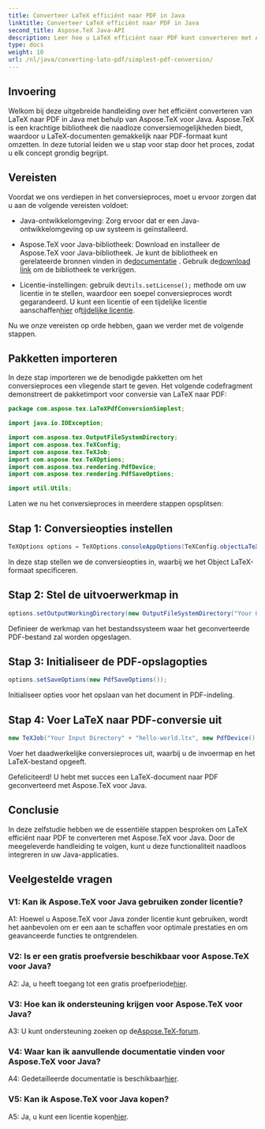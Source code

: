 ```yaml
---
title: Converteer LaTeX efficiënt naar PDF in Java
linktitle: Converteer LaTeX efficiënt naar PDF in Java
second_title: Aspose.TeX Java-API
description: Leer hoe u LaTeX efficiënt naar PDF kunt converteren met Aspose.TeX voor Java. Volg onze stap-voor-stap handleiding voor een naadloze integratie in uw Java-applicaties.
type: docs
weight: 10
url: /nl/java/converting-lato-pdf/simplest-pdf-conversion/
---
```

## Invoering

Welkom bij deze uitgebreide handleiding over het efficiënt converteren van LaTeX naar PDF in Java met behulp van Aspose.TeX voor Java. Aspose.TeX is een krachtige bibliotheek die naadloze conversiemogelijkheden biedt, waardoor u LaTeX-documenten gemakkelijk naar PDF-formaat kunt omzetten. In deze tutorial leiden we u stap voor stap door het proces, zodat u elk concept grondig begrijpt.

## Vereisten

Voordat we ons verdiepen in het conversieproces, moet u ervoor zorgen dat u aan de volgende vereisten voldoet:

- Java-ontwikkelomgeving: Zorg ervoor dat er een Java-ontwikkelomgeving op uw systeem is geïnstalleerd.

-  Aspose.TeX voor Java-bibliotheek: Download en installeer de Aspose.TeX voor Java-bibliotheek. Je kunt de bibliotheek en gerelateerde bronnen vinden in de[documentatie](https://reference.aspose.com/tex/java/) . Gebruik de[download link](https://releases.aspose.com/tex/java/) om de bibliotheek te verkrijgen.

-  Licentie-instellingen: gebruik de`Utils.setLicense();` methode om uw licentie in te stellen, waardoor een soepel conversieproces wordt gegarandeerd. U kunt een licentie of een tijdelijke licentie aanschaffen[hier](https://purchase.aspose.com/buy) of[tijdelijke licentie](https://purchase.aspose.com/temporary-license/).

Nu we onze vereisten op orde hebben, gaan we verder met de volgende stappen.

## Pakketten importeren

In deze stap importeren we de benodigde pakketten om het conversieproces een vliegende start te geven. Het volgende codefragment demonstreert de pakketimport voor conversie van LaTeX naar PDF:

```java
package com.aspose.tex.LaTeXPdfConversionSimplest;

import java.io.IOException;

import com.aspose.tex.OutputFileSystemDirectory;
import com.aspose.tex.TeXConfig;
import com.aspose.tex.TeXJob;
import com.aspose.tex.TeXOptions;
import com.aspose.tex.rendering.PdfDevice;
import com.aspose.tex.rendering.PdfSaveOptions;

import util.Utils;
```

Laten we nu het conversieproces in meerdere stappen opsplitsen:

## Stap 1: Conversieopties instellen

```java
TeXOptions options = TeXOptions.consoleAppOptions(TeXConfig.objectLaTeX());
```

In deze stap stellen we de conversieopties in, waarbij we het Object LaTeX-formaat specificeren.

## Stap 2: Stel de uitvoerwerkmap in

```java
options.setOutputWorkingDirectory(new OutputFileSystemDirectory("Your Output Directory"));
```

Definieer de werkmap van het bestandssysteem waar het geconverteerde PDF-bestand zal worden opgeslagen.

## Stap 3: Initialiseer de PDF-opslagopties

```java
options.setSaveOptions(new PdfSaveOptions());
```

Initialiseer opties voor het opslaan van het document in PDF-indeling.

## Stap 4: Voer LaTeX naar PDF-conversie uit

```java
new TeXJob("Your Input Directory" + "hello-world.ltx", new PdfDevice(), options).run();
```

Voer het daadwerkelijke conversieproces uit, waarbij u de invoermap en het LaTeX-bestand opgeeft.

Gefeliciteerd! U hebt met succes een LaTeX-document naar PDF geconverteerd met Aspose.TeX voor Java.

## Conclusie

In deze zelfstudie hebben we de essentiële stappen besproken om LaTeX efficiënt naar PDF te converteren met Aspose.TeX voor Java. Door de meegeleverde handleiding te volgen, kunt u deze functionaliteit naadloos integreren in uw Java-applicaties.

## Veelgestelde vragen

### V1: Kan ik Aspose.TeX voor Java gebruiken zonder licentie?

A1: Hoewel u Aspose.TeX voor Java zonder licentie kunt gebruiken, wordt het aanbevolen om er een aan te schaffen voor optimale prestaties en om geavanceerde functies te ontgrendelen.

### V2: Is er een gratis proefversie beschikbaar voor Aspose.TeX voor Java?

 A2: Ja, u heeft toegang tot een gratis proefperiode[hier](https://releases.aspose.com/).

### V3: Hoe kan ik ondersteuning krijgen voor Aspose.TeX voor Java?

 A3: U kunt ondersteuning zoeken op de[Aspose.TeX-forum](https://forum.aspose.com/c/tex/47).

### V4: Waar kan ik aanvullende documentatie vinden voor Aspose.TeX voor Java?

 A4: Gedetailleerde documentatie is beschikbaar[hier](https://reference.aspose.com/tex/java/).

### V5: Kan ik Aspose.TeX voor Java kopen?

 A5: Ja, u kunt een licentie kopen[hier](https://purchase.aspose.com/buy).
